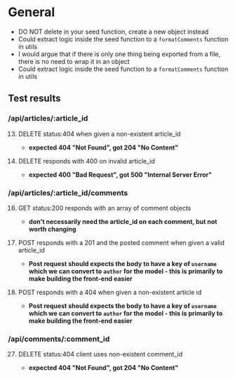 # General

- DO NOT delete in your seed function, create a new object instead
- Could extract logic inside the seed function to a `formatComments` function in utils
- I would argue that if there is only one thing being exported from a file, there is no need to wrap it in an object
- Could extract logic inside the seed function to a `formatComments` function in utils

## Test results

### /api/articles/:article_id

13. DELETE status:404 when given a non-existent article_id

    - **expected 404 "Not Found", got 204 "No Content"**

14. DELETE responds with 400 on invalid article_id

    - **expected 400 "Bad Request", got 500 "Internal Server Error"**

### /api/articles/:article_id/comments

16. GET status:200 responds with an array of comment objects

    - **don't necessarily need the article_id on each comment, but not worth changing**

19. POST responds with a 201 and the posted comment when given a valid article_id

    - **Post request should expects the body to have a key of `username` which we can convert to `author` for the model - this is primarily to make building the front-end easier**

20. POST responds with a 404 when given a non-existent article id

    - **Post request should expects the body to have a key of `username` which we can convert to `author` for the model - this is primarily to make building the front-end easier**

### /api/comments/:comment_id

27. DELETE status:404 client uses non-existent comment_id

    - **expected 404 "Not Found", got 204 "No Content"**
